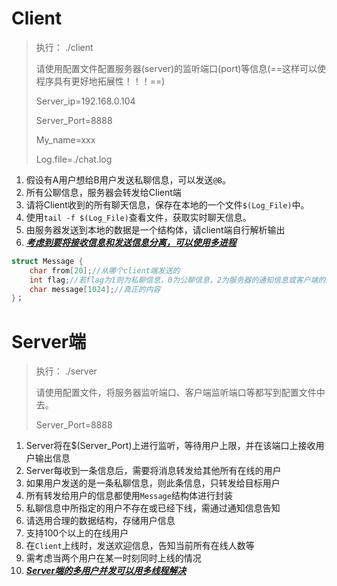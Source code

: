 # Client

> 执行： ./client
>
> 请使用配置文件配置服务器(server)的监听端口(port)等信息(==这样可以使程序具有更好地拓展性！！！==)
>
> Server_ip=192.168.0.104
>
> Server_Port=8888
>
> My_name=xxx
>
> Log.file=./chat.log

1. 假设有A用户想给B用户发送私聊信息，可以发送`@B`。
2. 所有公聊信息，服务器会转发给Client端
3. 请将Client收到的所有聊天信息，保存在本地的一个文件`$(Log_File)`中。
4. 使用`tail -f $(Log_File)`查看文件，获取实时聊天信息。
5. 由服务器发送到本地的数据是一个结构体，请client端自行解析输出
6. ***<u>考虑到要将接收信息和发送信息分离，可以使用多进程</u>***

```c
struct Message {
    char from[20];//从哪个client端发送的
    int flag;//若flag为1则为私聊信息，0为公聊信息，2为服务器的通知信息或客户端的连接请求，3为
    char message[1024];//真正的内容
}；
```





# Server端

> 执行： ./server
>
> 请使用配置文件，将服务器监听端口、客户端监听端口等都写到配置文件中去。
>
> Server_Port=8888

1. Server将在$(Server_Port)上进行监听，等待用户上限，并在该端口上接收用户输出信息
2. Server每收到一条信息后，需要将消息转发给其他所有在线的用户
3. 如果用户发送的是一条私聊信息，则此条信息，只转发给目标用户
4. 所有转发给用户的信息都使用`Message`结构体进行封装
5. 私聊信息中所指定的用户不存在或已经下线，需通过通知信息告知
6. 请选用合理的数据结构，存储用户信息
7. 支持100个以上的在线用户
8. 在`Client`上线时，发送欢迎信息，告知当前所有在线人数等
9. 需考虑当两个用户在某一时刻同时上线的情况
10. ***<u>Server端的多用户并发可以用多线程解决</u>***